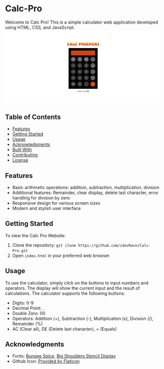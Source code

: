 # Calc-Pro

Welcome to Calc Pro! This is a simple calculator web application developed using HTML, CSS, and JavaScript.
![Calc Pro Website Preview](./images/preview.png)

## Table of Contents

- [Features](#features)
- [Getting Started](#getting-started)
- [Usage](#usage)
- [Acknowledgments](#acknowledgments)
- [Built With](#built-with)
- [Contributing](#contributing)
- [License](#license)

## Features

- Basic arithmetic operations: addition, subtraction, multiplication, division
- Additional features: Remainder, clear display, delete last character, error handling for division by zero
- Responsive design for various screen sizes
- Modern and stylish user interface

## Getting Started

To view the Calc Pro Website:

1. Clone the repository: `git clone https://github.com/idevRavn/Calc-Pro.git`
2. Open `index.html` in your preferred web browser.

## Usage

To use the calculator, simply click on the buttons to input numbers and operators. The display will show the current input and the result of calculations. The calculator supports the following buttons:

- Digits: 0-9
- Decimal Point: .
- Double Zero: 00
- Operators: Addition (+), Subtraction (-), Multiplication (x), Division (/), Remainder (%)
- AC (Clear all), DE (Delete last character), = (Equals)

## Acknowledgments

- Fonts: [Bungee Spice](https://fonts.google.com/specimen/Bungee+Spice), [Big Shoulders Stencil Display](https://fonts.google.com/specimen/Big+Shoulders+Stencil+Display)
- Github Icon: [Provided by Flaticon](https://www.flaticon.com/)
